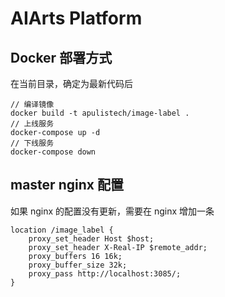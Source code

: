# AIArts Platform


## Docker 部署方式

在当前目录，确定为最新代码后
```
// 编译镜像
docker build -t apulistech/image-label .
// 上线服务
docker-compose up -d
// 下线服务
docker-compose down
```

## master nginx 配置

如果 nginx 的配置没有更新，需要在 nginx 增加一条

```
location /image_label {
    proxy_set_header Host $host;
    proxy_set_header X-Real-IP $remote_addr;
    proxy_buffers 16 16k;
    proxy_buffer_size 32k;
    proxy_pass http://localhost:3085/;
}
```